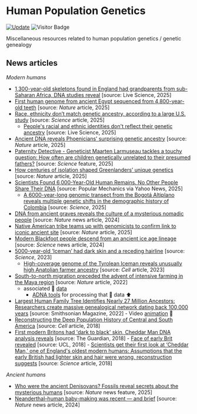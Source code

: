 # Human Population Genetics

[![Update](https://img.shields.io/github/last-commit/bzgeo/popn_genetics?label=repo%20last%20updated&style=flat-square)](https://github.com/BzGEO/popn_genetics)
![Visitor Badge](https://visitor-badge.laobi.icu/badge?page_id=bzgeo.popn_genetics)

Miscellaneous resources related to human population genetics / genetic genealogy

## News articles

<!--
> [!IMPORTANT]
> Random text
-->

*Modern humans*
- [1,300-year-old skeletons found in England had grandparents from sub-Saharan Africa, DNA studies reveal](https://www.livescience.com/archaeology/1-300-year-old-skeletons-found-in-england-had-grandparents-from-sub-saharan-africa-dna-studies-reveal?utm_source=Live+Audience&utm_campaign=48d5c9bc00-nature-briefing-daily-20250813) [source: Live Science, 2025]
- [First human genome from ancient Egypt sequenced from 4,800-year-old teeth](https://www.nature.com/articles/d41586-025-02102-y) [source: *Nature* article, 2025]
- [Race, ethnicity don’t match genetic ancestry, according to a large U.S. study](https://www.science.org/content/article/race-ethnicity-don-t-match-genetic-ancestry-according-large-u-s-study) [source: *Science* article, 2025]
    - [People's racial and ethnic identities don't reflect their genetic ancestry](https://www.livescience.com/health/genetics/peoples-racial-and-ethnic-identities-dont-reflect-their-genetic-ancestry) [source: Live Science, 2025]
- [Ancient DNA reveals Phoenicians’ surprising genetic ancestry](https://www.nature.com/articles/d41586-025-01283-w) [source: *Nature* article, 2025]
- [Paternity Detective - Geneticist Maarten Larmuseau tackles a touchy question: How often are children genetically unrelated to their presumed fathers?](https://www.science.org/content/article/how-often-are-children-genetically-unrelated-their-presumed-fathers) [source: *Science* feature, 2025]
- [How centuries of isolation shaped Greenlanders’ unique genetics](https://www.nature.com/articles/d41586-025-00443-2) [source: *Nature* article, 2025]
- [Scientists Found 6,000-Year-Old Human Remains. No Other People Share Their DNA](https://www.yahoo.com/news/scientists-found-6-000-old-133000412.html) [source: Popular Mechanics via Yahoo News, 2025]
    - [A 6000-year-long genomic transect from the Bogotá Altiplano reveals multiple genetic shifts in the demographic history of Colombia](https://www.science.org/doi/10.1126/sciadv.ads6284) [source: *Science*, 2025]
- [DNA from ancient graves reveals the culture of a mysterious nomadic people](https://www.nature.com/articles/d41586-024-01165-7) [source: *Nature* news article, 2024]
- [Native American tribe teams up with genomicists to confirm link to iconic ancient site]( https://www.nature.com/articles/d41586-025-01362-y) [source: *Nature* article, 2025]
- [Modern Blackfoot people descend from an ancient ice age lineage](https://www.science.org/content/article/modern-blackfoot-people-descend-ancient-ice-age-lineage) [source: *Science* news article, 2024]
- [5000-year-old ‘Iceman’ had dark skin and a receding hairline](https://www.science.org/content/article/otzi-tyrolean-iceman-had-dark-skin-and-receding-hairline) [source: *Science*, 2023]
     - [High-coverage genome of the Tyrolean Iceman reveals unusually high Anatolian farmer ancestry](https://www.cell.com/cell-genomics/fulltext/S2666-979X(23)00174-X) [source: *Cell* article, 2023]
- [South-to-north migration preceded the advent of intensive farming in the Maya region](https://www.nature.com/articles/s41467-022-29158-y) [source: *Nature* article, 2022]
    - associated 🧬 [data](https://www.ebi.ac.uk/ena/browser/view/PRJEB49391)
        - [ADNA tools](https://github.com/DReichLab/ADNA-Tools) for processing that 🧬 data ⬆️
- [Largest Human Family Tree Identifies Nearly 27 Million Ancestors: Researchers create massive genealogical network dating back 100,000 years](https://www.smithsonianmag.com/smart-news/largest-human-genomic-family-tree-identifies-nealy-27-million-ancestors-180979657/) [source: Smithsonian Magazine, 2022]
        - Video [animation](https://www.youtube.com/watch?v=Cwj0DRUrKXw) 🎥
- [Reconstructing the Deep Population History of Central and South America](https://www.sciencedirect.com/science/article/pii/S0092867418313801) [source: *Cell* article, 2018]
- [First modern Britons had 'dark to black' skin, Cheddar Man DNA analysis reveals](https://www.theguardian.com/science/2018/feb/07/first-modern-britons-dark-black-skin-cheddar-man-dna-analysis-reveals) [source: The Guardian, 2018]
        - [Face of early Brit revealed](https://www.ucl.ac.uk/news/2018/feb/face-early-brit-revealed) [source: UCL, 2018]
        - [Scientists get their first look at ‘Cheddar Man,' one of England's oldest modern humans: Assumptions that the early British had lighter skin and hair were wrong, reconstruction suggests](https://www.science.org/content/article/scientists-get-their-first-look-cheddar-man-one-england-s-oldest-modern-humans) [source: *Science* article, 2018]

<!--
- []() [source: , 202x]
-->

*Ancient humans*
- [Who were the ancient Denisovans? Fossils reveal secrets about the mysterious humans](https://www.nature.com/articles/d41586-025-01549-3) [source: *Nature* news feature, 2025]
- [Neanderthal–human baby-making was recent — and brief](https://www.nature.com/articles/d41586-024-01452-3) [source: *Nature* news article, 2024]


